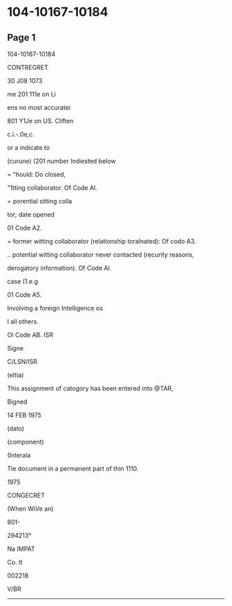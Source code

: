 # 104-10167-10184

## Page 1

104-10167-10184

CONTREGRET

30 J08 1073

me 201 111e on Li

ens no most accuratei

801 Y1Je on US. Cliften

c.i.-.0e,с.

or a indicate to

(curune) (201 number Indiested below

= "hould: Do closed,

"1tting collaborator. Of Code Al.

= porential sitting colla

tor; date opened

01 Code A2.

= former witting collaborator (relatlonship toralnated): Of codo A3.

.. potential witting collaborator never contacted (recurity reasons,

derogatory information). Of Code Al.

case (1.e.g

01 Code A5.

Involving a foreign Intelligence os

I all others.

OI Code AB. ISR

Signe

C/LSN/ISR

(eItia)

This assignment of catogory has been entered into @TAR,

Bigned

14 FEB 1975

(dato)

(component)

(Interala

Tle document in a permanent part of thin 1110.

1975

CONGECRET

(When WiVe an)

801-

294213°

Nа IMPAT

Co. It

002218

V/BR

---

